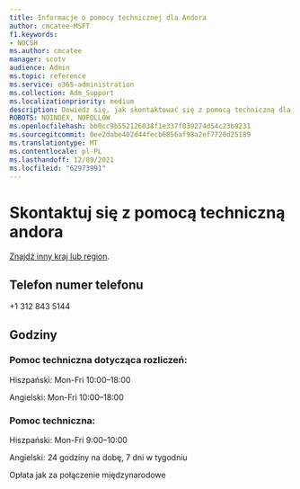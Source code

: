 ```yaml
---
title: Informacje o pomocy technicznej dla Andora
author: cmcatee-MSFT
f1.keywords:
- NOCSH
ms.author: cmcatee
manager: scotv
audience: Admin
ms.topic: reference
ms.service: o365-administration
ms.collection: Adm_Support
ms.localizationpriority: medium
description: Dowiedz się, jak skontaktować się z pomocą techniczną dla swojego kraju lub regionu.
ROBOTS: NOINDEX, NOFOLLOW
ms.openlocfilehash: bb0cc9b552126038f1e337f039274d54c23b9231
ms.sourcegitcommit: 0ee2dabe402d44fecb6856af98a2ef7720d25189
ms.translationtype: MT
ms.contentlocale: pl-PL
ms.lasthandoff: 12/09/2021
ms.locfileid: "62973991"
---
```

# <a name="contact-support-for-andorra"></a>Skontaktuj się z pomocą techniczną andora

[Znajdź inny kraj lub region](../get-help-support.md).

## <a name="phone-number"></a>Telefon numer telefonu
+1 312 843 5144

## <a name="hours"></a>Godziny
### <a name="billing-support"></a>Pomoc techniczna dotycząca rozliczeń:

Hiszpański: Mon-Fri 10:00–18:00

Angielski: Mon-Fri 10:00–18:00

### <a name="technical-support"></a>Pomoc techniczna:

Hiszpański: Mon-Fri 9:00–10:00

Angielski: 24 godziny na dobę, 7 dni w tygodniu

Opłata jak za połączenie międzynarodowe
